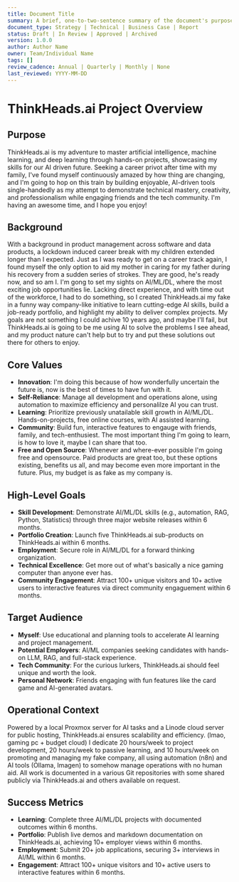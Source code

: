 ```yaml
---
title: Document Title
summary: A brief, one-to-two-sentence summary of the document's purpose and content.
document_type: Strategy | Technical | Business Case | Report
status: Draft | In Review | Approved | Archived
version: 1.0.0
author: Author Name
owner: Team/Individual Name
tags: []
review_cadence: Annual | Quarterly | Monthly | None
last_reviewed: YYYY-MM-DD
---
```

# ThinkHeads.ai Project Overview

## Purpose
ThinkHeads.ai is my adventure to master artificial intelligence, machine learning, and deep learning through hands-on projects, showcasing my skills for our AI driven future. Seeking a career privot after time with my family, I've found myself continuously amazed by how thing are changing, and I'm going to hop on this train by building enjoyable, AI-driven tools single-handedly as my attempt to demonstrate technical mastery, creativity, and professionalism while engaging friends and the tech community. I'm having an awesome time, and I hope you enjoy!

## Background
With a background in product management across software and data products, a lockdown induced career break with my children extended longer than I expected. Just as I was ready to get on a career track again, I found myself the only option to aid my mother in caring for my father during his recovery from a sudden series of strokes. They are good, he's ready now, and so am I.  I'm gong to set my sights on AI/ML/DL, where the most exciting job opportunities lie. Lacking direct experience, and with time out of the workforce, I had to do something, so I created ThinkHeads.ai my fake in a funny way company-like initiative to learn cutting-edge AI skills, build a job-ready portfolio, and highlight my ability to deliver complex projects. My goals are not something I could achive 10 years ago, and maybe I'll fail, but ThinkHeads.ai is going to be me using AI to solve the problems I see ahead, and my product nature can't help but to try and put these solutions out there for others to enjoy.

## Core Values
- **Innovation**: I'm doing this because of how wonderfully uncertain the future is, now is the best of times to have fun with it.
- **Self-Reliance**: Manage all development and operations alone, using automation to maximize efficiency and personalilze AI you can trust.
- **Learning**: Prioritize previously unatailable skill growth in AI/ML/DL. Hands-on-projects, free online courses, with AI assisted learning.
- **Community**: Build fun, interactive features to engauge with friends, family, and tech-enthusiest. The most important thing I'm going to learn, is how to love it, maybe I can share that too.
- **Free and Open Source**: Whenever and where-ever possible I'm going free and opensource. Paid products are great too, but these options existing, benefits us all, and may become even more important in the future. Plus, my budget is as fake as my company is.

## High-Level Goals
- **Skill Development**: Demonstrate AI/ML/DL skills (e.g., automation, RAG, Python, Statistics) through three major website releases within 6 months.
- **Portfolio Creation**: Launch five ThinkHeads.ai sub-products on ThinkHeads.ai within 6 months.
- **Employment**: Secure role in AI/ML/DL for a forward thinking organization.
- **Technical Excellence**: Get more out of what's basically a nice gaming computer than anyone ever has.
- **Community Engagement**: Attract 100+ unique visitors and 10+ active users to interactive features via direct community engaguement within 6 months.

## Target Audience
- **Myself**: Use educational and planning tools to accelerate AI learning and project management.
- **Potential Employers**: AI/ML companies seeking candidates with hands-on LLM, RAG, and full-stack experience.
- **Tech Community**: For the curious lurkers, ThinkHeads.ai should feel unique and worth the look.
- **Personal Network**: Friends engaging with fun features like the card game and AI-generated avatars.

## Operational Context
Powered by a local Proxmox server for AI tasks and a Linode cloud server for public hosting, ThinkHeads.ai ensures scalability and efficiency. (lmao, gaming pc + budget cloud) I dedicate 20 hours/week to project development, 20 hours/week to passive learning, and 10 hours/week on promoting and managing my fake company, all using automation (n8n) and AI tools (Ollama, Imagen) to somehow manage operations with no human aid. All work is documented in a various Git repositories with some shared publicly via ThinkHeads.ai and others available on request.

## Success Metrics
- **Learning**: Complete three AI/ML/DL projects with documented outcomes within 6 months.
- **Portfolio**: Publish live demos and markdown documentation on ThinkHeads.ai, achieving 10+ employer views within 6 months.
- **Employment**: Submit 20+ job applications, securing 3+ interviews in AI/ML within 6 months.
- **Engagement**: Attract 100+ unique visitors and 10+ active users to interactive features within 6 months.
